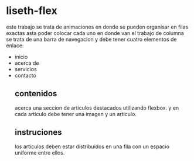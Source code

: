 # liseth-flex
este trabajo se trata de animaciones en donde se pueden organisar en filas exactas asta poder colocar cada uno en donde van
el trabajo de columna se trata de una barra de navegacion y debe tener cuatro elementos de enlace:
- inicio
- acerca de
- servicios
- contacto
  ## contenidos
  acerca una seccion de articulos destacados utilizando flexbox.
  y en cada articulo debe tener una imagen y un articulo.
  ## instruciones
  los articulos deben estar distribuidos en una fila con un espacio uniforme entre ellos.
  

